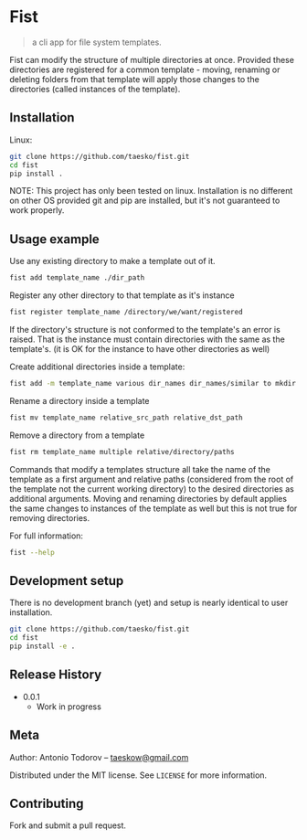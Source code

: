 # Fist
> a cli app for file system templates.

Fist can modify the structure of multiple directories at once.
Provided these directories are registered for a common template - moving,
renaming or deleting folders from that template will apply those changes
to the directories (called instances of the template).


## Installation

Linux:

```sh
git clone https://github.com/taesko/fist.git
cd fist
pip install .
```

NOTE: This project has only been tested on linux. Installation is no different
on other OS provided git and pip are installed, but it's not guaranteed to
work properly.

## Usage example

Use any existing directory to make a template out of it.
```sh
fist add template_name ./dir_path
```

Register any other directory to that template as it's instance
```sh
fist register template_name /directory/we/want/registered
```

If the directory's structure is not conformed to the template's an
error is raised. That is the instance must contain directories with the same
as the template's. (it is OK for the instance to have other directories as well)


Create additional directories inside a template:
```sh
fist add -m template_name various dir_names dir_names/similar to mkdir arguments
```

Rename a directory inside a template
```sh
fist mv template_name relative_src_path relative_dst_path
```

Remove a directory from a template
```sh
fist rm template_name multiple relative/directory/paths
```

Commands that modify a templates structure all take the name of the
template as a first argument and relative paths (considered from the
root of the template not the current working directory) to the desired
directories as additional arguments. Moving and renaming directories
by default applies the same changes to instances of the template as well
but this is not true for removing directories.

For full information:
```sh
fist --help
```

## Development setup

There is no development branch (yet) and setup is nearly identical to
user installation.
```sh
git clone https://github.com/taesko/fist.git
cd fist
pip install -e .
```

## Release History

* 0.0.1
    * Work in progress

## Meta

Author: Antonio Todorov – taeskow@gmail.com

Distributed under the MIT license. See ``LICENSE`` for more information.

## Contributing

Fork and submit a pull request.
